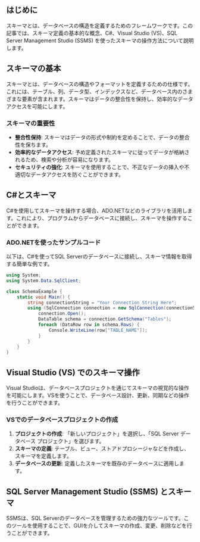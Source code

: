## はじめに
スキーマとは、データベースの構造を定義するためのフレームワークです。この記事では、スキーマ定義の基本的な概念、C#、Visual Studio (VS)、SQL Server Management Studio (SSMS) を使ったスキーマの操作方法について説明します。

## スキーマの基本
スキーマとは、データベースの構造やフォーマットを定義するための仕様です。これには、テーブル、列、データ型、インデックスなど、データベース内のさまざまな要素が含まれます。スキーマはデータの整合性を保持し、効率的なデータアクセスを可能にします。

### スキーマの重要性
- **整合性保持**: スキーマはデータの形式や制約を定めることで、データの整合性を保ちます。
- **効率的なデータアクセス**: 予め定義されたスキーマに従ってデータが格納されるため、検索や分析が容易になります。
- **セキュリティの強化**: スキーマを使用することで、不正なデータの挿入や不適切なデータアクセスを防ぐことができます。

## C#とスキーマ
C#を使用してスキーマを操作する場合、ADO.NETなどのライブラリを活用します。これにより、プログラムからデータベースに接続し、スキーマを操作することができます。

### ADO.NETを使ったサンプルコード
以下は、C#を使ってSQL Serverのデータベースに接続し、スキーマ情報を取得する簡単な例です。

```csharp
using System;
using System.Data.SqlClient;

class SchemaExample {
    static void Main() {
        string connectionString = "Your Connection String Here";
        using (SqlConnection connection = new SqlConnection(connectionString)) {
            connection.Open();
            DataTable schema = connection.GetSchema("Tables");
            foreach (DataRow row in schema.Rows) {
                Console.WriteLine(row["TABLE_NAME"]);
            }
        }
    }
}
```

## Visual Studio (VS) でのスキーマ操作
Visual Studioは、データベースプロジェクトを通じてスキーマの視覚的な操作を可能にします。VSを使うことで、データベース設計、更新、同期などの操作を行うことができます。

### VSでのデータベースプロジェクトの作成
1. **プロジェクトの作成**: 「新しいプロジェクト」を選択し、「SQL Server データベース プロジェクト」を選びます。
2. **スキーマの定義**: テーブル、ビュー、ストアドプロシージャなどを作成し、スキーマを定義します。
3. **データベースの更新**: 定義したスキーマを既存のデータベースに適用します。

## SQL Server Management Studio (SSMS) とスキーマ
SSMSは、SQL Serverのデータベースを管理するための強力なツールです。このツールを使用することで、GUIを介してスキーマの作成、変更、削除などを行うことができます。
